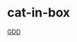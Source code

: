 # cat-in-box

[GDD](https://docs.google.com/document/d/1Ya6AC2bgg2k2a2JNalFYVORluf7tWo0A9hVIKdcE3RU/edit?tab=t.0)
